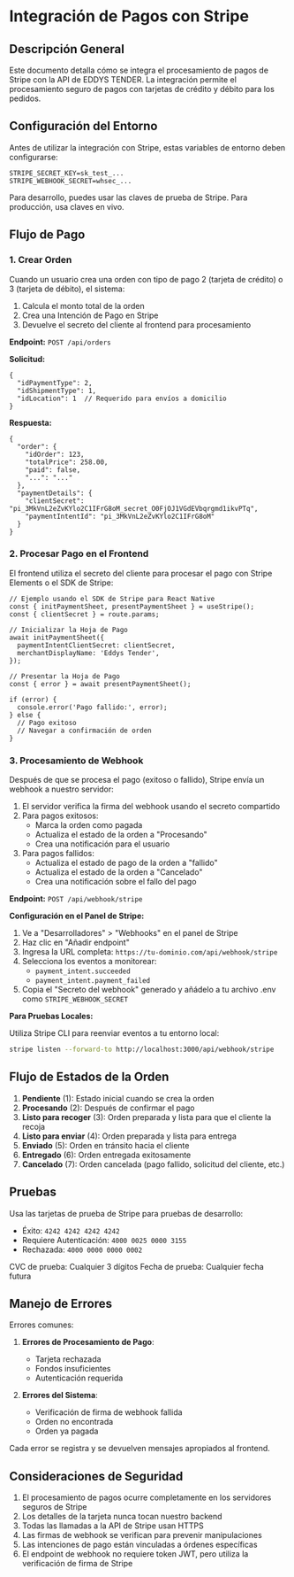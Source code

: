 # Integración de Pagos con Stripe

## Descripción General

Este documento detalla cómo se integra el procesamiento de pagos de Stripe con la API de EDDYS TENDER. La integración permite el procesamiento seguro de pagos con tarjetas de crédito y débito para los pedidos.

## Configuración del Entorno

Antes de utilizar la integración con Stripe, estas variables de entorno deben configurarse:

```
STRIPE_SECRET_KEY=sk_test_...
STRIPE_WEBHOOK_SECRET=whsec_...
```

Para desarrollo, puedes usar las claves de prueba de Stripe. Para producción, usa claves en vivo.

## Flujo de Pago

### 1. Crear Orden

Cuando un usuario crea una orden con tipo de pago 2 (tarjeta de crédito) o 3 (tarjeta de débito), el sistema:

1. Calcula el monto total de la orden
2. Crea una Intención de Pago en Stripe
3. Devuelve el secreto del cliente al frontend para procesamiento

**Endpoint:** `POST /api/orders`

**Solicitud:**
```
{
  "idPaymentType": 2,
  "idShipmentType": 1,
  "idLocation": 1  // Requerido para envíos a domicilio
}
```

**Respuesta:**
```
{
  "order": {
    "idOrder": 123,
    "totalPrice": 258.00,
    "paid": false,
    "...": "..."
  },
  "paymentDetails": {
    "clientSecret": "pi_3MkVnL2eZvKYlo2C1IFrG8oM_secret_O0FjOJ1VGdEVbqrgmd1ikvPTq",
    "paymentIntentId": "pi_3MkVnL2eZvKYlo2C1IFrG8oM"
  }
}
```

### 2. Procesar Pago en el Frontend

El frontend utiliza el secreto del cliente para procesar el pago con Stripe Elements o el SDK de Stripe:

```
// Ejemplo usando el SDK de Stripe para React Native
const { initPaymentSheet, presentPaymentSheet } = useStripe();
const { clientSecret } = route.params;

// Inicializar la Hoja de Pago
await initPaymentSheet({
  paymentIntentClientSecret: clientSecret,
  merchantDisplayName: 'Eddys Tender',
});

// Presentar la Hoja de Pago
const { error } = await presentPaymentSheet();

if (error) {
  console.error('Pago fallido:', error);
} else {
  // Pago exitoso
  // Navegar a confirmación de orden
}
```

### 3. Procesamiento de Webhook

Después de que se procesa el pago (exitoso o fallido), Stripe envía un webhook a nuestro servidor:

1. El servidor verifica la firma del webhook usando el secreto compartido
2. Para pagos exitosos:
   - Marca la orden como pagada
   - Actualiza el estado de la orden a "Procesando"
   - Crea una notificación para el usuario
3. Para pagos fallidos:
   - Actualiza el estado de pago de la orden a "fallido"
   - Actualiza el estado de la orden a "Cancelado"
   - Crea una notificación sobre el fallo del pago

**Endpoint:** `POST /api/webhook/stripe`

**Configuración en el Panel de Stripe:**

1. Ve a "Desarrolladores" > "Webhooks" en el panel de Stripe
2. Haz clic en "Añadir endpoint"
3. Ingresa la URL completa: `https://tu-dominio.com/api/webhook/stripe`
4. Selecciona los eventos a monitorear:
   - `payment_intent.succeeded`
   - `payment_intent.payment_failed`
5. Copia el "Secreto del webhook" generado y añádelo a tu archivo .env como `STRIPE_WEBHOOK_SECRET`

**Para Pruebas Locales:**

Utiliza Stripe CLI para reenviar eventos a tu entorno local:

```bash
stripe listen --forward-to http://localhost:3000/api/webhook/stripe
```

## Flujo de Estados de la Orden

1. **Pendiente** (1): Estado inicial cuando se crea la orden
2. **Procesando** (2): Después de confirmar el pago
3. **Listo para recoger** (3): Orden preparada y lista para que el cliente la recoja
4. **Listo para enviar** (4): Orden preparada y lista para entrega
5. **Enviado** (5): Orden en tránsito hacia el cliente
6. **Entregado** (6): Orden entregada exitosamente
7. **Cancelado** (7): Orden cancelada (pago fallido, solicitud del cliente, etc.)

## Pruebas

Usa las tarjetas de prueba de Stripe para pruebas de desarrollo:

- Éxito: `4242 4242 4242 4242`
- Requiere Autenticación: `4000 0025 0000 3155`
- Rechazada: `4000 0000 0000 0002`

CVC de prueba: Cualquier 3 dígitos
Fecha de prueba: Cualquier fecha futura

## Manejo de Errores

Errores comunes:

1. **Errores de Procesamiento de Pago**:
   - Tarjeta rechazada
   - Fondos insuficientes
   - Autenticación requerida

2. **Errores del Sistema**:
   - Verificación de firma de webhook fallida
   - Orden no encontrada
   - Orden ya pagada

Cada error se registra y se devuelven mensajes apropiados al frontend.

## Consideraciones de Seguridad

1. El procesamiento de pagos ocurre completamente en los servidores seguros de Stripe
2. Los detalles de la tarjeta nunca tocan nuestro backend
3. Todas las llamadas a la API de Stripe usan HTTPS
4. Las firmas de webhook se verifican para prevenir manipulaciones
5. Las intenciones de pago están vinculadas a órdenes específicas
6. El endpoint de webhook no requiere token JWT, pero utiliza la verificación de firma de Stripe 